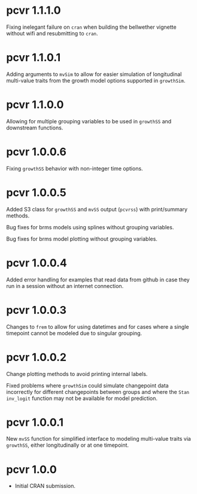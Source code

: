 # pcvr 1.1.1.0

Fixing inelegant failure on `cran` when building the bellwether vignette without wifi and resubmitting to `cran`.

# pcvr 1.1.0.1

Adding arguments to `mvSim` to allow for easier simulation of longitudinal multi-value traits from the growth model options supported in `growthSim`.

# pcvr 1.1.0.0

Allowing for multiple grouping variables to be used in `growthSS` and downstream functions.

# pcvr 1.0.0.6

Fixing `growthSS` behavior with non-integer time options.

# pcvr 1.0.0.5

Added S3 class for `growthSS` and `mvSS` output (`pcvrss`) with print/summary methods.

Bug fixes for brms models using splines without grouping variables.

Bug fixes for brms model plotting without grouping variables.

# pcvr 1.0.0.4

Added error handling for examples that read data from github in case they run in a session without an
internet connection.

# pcvr 1.0.0.3

Changes to `frem` to allow for using datetimes and for cases where a single timepoint cannot be modeled
due to singular grouping.

# pcvr 1.0.0.2

Change plotting methods to avoid printing internal labels.

Fixed problems where `growthSim` could simulate changepoint data incorrectly for different changepoints between groups and where the `Stan` `inv_logit` function may not be available for model prediction.

# pcvr 1.0.0.1

New `mvSS` function for simplified interface to modeling multi-value traits via `growthSS`, either longitudinally or at one timepoint.

# pcvr 1.0.0

* Initial CRAN submission.
